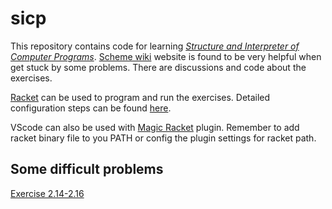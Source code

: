 # sicp

This repository contains code for learning [*Structure and Interpreter of Computer Programs*](https://web.mit.edu/alexmv/6.037/sicp.pdf).
[Scheme wiki](http://community.schemewiki.org/) website is found to be very helpful when get stuck by some problems. There are discussions and code about the exercises.

[Racket](https://racket-lang.org/) can be used to program and run the exercises. Detailed configuration steps can be found [here](https://docs.racket-lang.org/sicp-manual/Installation.html).

VScode can also be used with [Magic Racket](https://github.com/Eugleo/magic-racket) plugin. Remember to add racket binary file to you PATH or config the plugin settings for racket path.

## Some difficult problems

[Exercise 2.14-2.16](http://community.schemewiki.org/?sicp-ex-2.14-2.15-2.16)